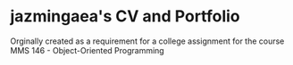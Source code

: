 # jazmingaea's CV and Portfolio
Orginally created as a requirement for a college assignment for the course MMS 146 - Object-Oriented Programming
